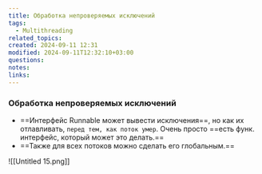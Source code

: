 ```yaml
---
title: Обработка непроверяемых исключений
tags:
  - Multithreading
related_topics: 
created: 2024-09-11 12:31
modified: 2024-09-11T12:32:10+03:00
questions: 
notes: 
links: 
---
```

### Обработка непроверяемых исключений

- ==Интерфейс Runnable может вывести исключения==, но как их отлавливать, `перед тем, как поток умер`. Очень просто ==есть функ. интерфейс, который может это делать.==
- ==Также для всех потоков можно сделать его глобальным.==

![[Untitled 15.png]]
